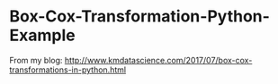 # Box-Cox-Transformation-Python-Example
From my blog: http://www.kmdatascience.com/2017/07/box-cox-transformations-in-python.html
